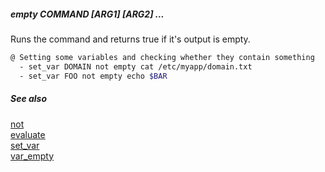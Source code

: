 ##### empty COMMAND [ARG1] [ARG2] ...

Runs the command and returns true if it's output is empty.

```bash
@ Setting some variables and checking whether they contain something
  - set_var DOMAIN not empty cat /etc/myapp/domain.txt
  - set_var FOO not empty echo $BAR
```

##### See also

[not](not.md)  
[evaluate](evaluate.md)  
[set_var](set_var.md)  
[var_empty](var_empty.md)  
